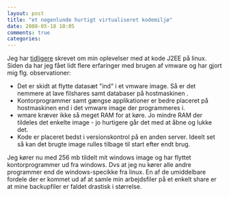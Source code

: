```yaml
---
layout: post
title: "et nogenlunde hurtigt virtualiseret kodemiljø"
date: 2008-05-18 10:05
comments: true 
categories: 
---
```

Jeg har <a href="http://www.pedant.dk/2008/01/31/et-pragmatisk-milj%c3%b8-til-at-kode-j2ee-i/">tidligere</a> skrevet om min oplevelser med at kode J2EE på linux. Siden da har jeg fået lidt flere erfaringer med brugen af vmware og har gjort mig flg. observationer:
<ul>
	<li>Det er skidt at flytte datasæt "ind" i et vmware image. Så er det nemmere at lave filshares samt databaser på hostmaskinen .</li>
	<li>Kontorprogrammer samt gængse applikationer er bedre placeret på hostmaskinen end i det vmware image der programmeres i.</li>
	<li>wmare kræver ikke så meget RAM for at køre. Jo mindre RAM der tildeles det enkelte image - jo hurtigere går det med at åbne og lukke det.</li>
	<li>Kode er  placeret bedst i versionskontrol på en anden server. Ideelt set så kan det brugte image rulles tilbage til start efter endt brug.</li>
</ul>
Jeg kører nu med 256 mb tildelt mit windows image og har flyttet kontorprogrammer ud fra windows. Dvs at jeg nu kører alle andre programmer end de windows-specikke fra linux.
En af de umiddelbare fordele der er kommet ud af at samle min arbejdsfiler på et enkelt share er at mine backupfiler er faldet drastisk i størrelse.